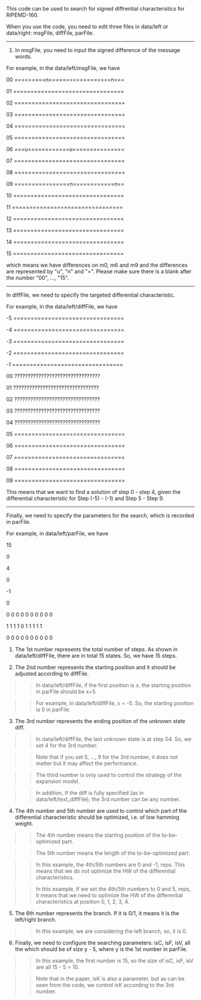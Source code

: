 This code can be used to search for signed diffrential characteristics for RIPEMD-160.

When you use the code, you need to edit three files in data/left or data/right: msgFile, diffFile, parFile.


*************************************************************************************************************************
1. In msgFile, you need to input the signed difference of the message words.

For example, in the data/left/msgFile, we have

00 =========n==================n===

01 ================================

02 ================================

03 ================================

04 ================================

05 ================================

06 ===u============u===============

07 ================================

08 ================================

09 ================n============n==

10 ================================

11 ================================

12 ================================

13 ================================

14 ================================

15 ================================

which means we have differences on m0, m6 and m9 and the differences are represented by "u", "n" and "=".
Please make sure there is a blank after the number "00", ..., "15".


*************************************************************************************************************************
In diffFile, we need to specify the targeted differential characteristic.

For example, in the data/left/diffFile, we have

-5 ================================

-4 ================================

-3 ================================

-2 ================================

-1 ================================

00 ????????????????????????????????

01 ????????????????????????????????

02 ????????????????????????????????

03 ????????????????????????????????

04 ????????????????????????????????

05 ================================

06 ================================

07 ================================

08 ================================

09 ================================

This means that we want to find a solution of step 0 - step 4, given the differential characteristic for Step (-5) - (-1) and Step 5 - Step 9.


*************************************************************************************************************************
Finally, we need to specify the parameters for the search, which is recorded in parFile.

For example, in data/left/parFile, we have

15

0

4

0

-1

0

0 0 0 0 0 0 0 0 0 0

1 1 1 1 0 1 1 1 1 1

0 0 0 0 0 0 0 0 0 0

1. The 1st number represents the total number of steps. As shown in data/left/diffFile, there are in total 15 states. So, we have 15 steps.



2. The 2nd number represents the starting position and it should be adjusted according to diffFile. 

>> In data/left/diffFile, if the first position is x, the starting position in parFile should be x+5.
  
>> For example, in data/left/diffFile, x = -5. So, the starting position is 0 in parFile.



3. The 3rd number represents the ending position of the unknown state diff.
 
>> In data/left/diffFile, the last unknown state is at step 04. So, we set 4 for the 3rd number.

>> Note that if you set 5, ..., 9 for the 3rd number, it does not matter but it may affect the performance. 

>> The third number is only used to control the strategy of the expansion model.

>> In addition, if the diff is fully specified (as in data/left/text_diffFile), the 3rd number can be any number.


4. The 4th number and 5th number are used to control which part of the differential characteristic should be optimized, i.e. of low hamming weight.

>> The 4th number means the starting position of the to-be-optimized part.

>> The 5th number means the length of the to-be-optimized part.

>> In this example, the 4th/5th numbers are 0 and -1, reps. This means that we do not optimize the HW of the differential characteristics.

>> In this example, if we set the 4th/5th numbers to 0 and 5, reps, it means that we need to optimize the HW of the differential characteristics at position 0, 1, 2, 3, 4.

5. The 6th number represents the branch. If it is 0/1, it means it is the left/right branch.

>> In this example, we are considering the left branch, so, it is 0.

6. Finally, we need to configure the searching parameters: isC, isF, isV, all the which should be of size y - 5, where y is the 1st number in parFile.

>> In this example, the first number is 15, so the size of isC, isF, isV are all 15 - 5 = 10.

>> Note that in the paper, isK is also a parameter, but as can be seen from the code, we control isK according to the 3rd number.

